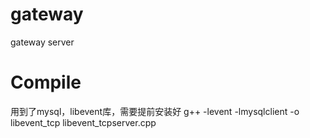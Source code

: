 # gateway
gateway server

# Compile
用到了mysql，libevent库，需要提前安装好
g++ -levent -lmysqlclient -o libevent_tcp libevent_tcpserver.cpp

